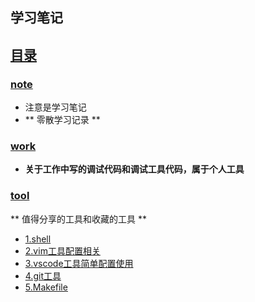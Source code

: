 ##  学习笔记 

## [目录](README.md)


### [note](./note)

- 注意是学习笔记
- ** 零散学习记录 **

### [work](./work) 

- **关于工作中写的调试代码和调试工具代码，属于个人工具**

### [tool](./tool)

 ** 值得分享的工具和收藏的工具 **
- [1.shell](tool/shell/README.md) 
- [2.vim工具配置相关](./vim72/README.md)
- [3.vscode工具简单配置使用](tool/vscode/README.md)
- [4.git工具](tool/git/README.md)
- [5.Makefile](tool/Makefile/README.md) 






